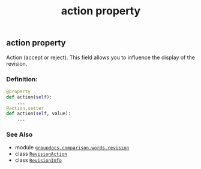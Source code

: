 ﻿---
title: action property
second_title: GroupDocs.Comparison for Python via .NET API References
description: 
type: docs
url: /python-net/groupdocs.comparison.words.revision/revisioninfo/action/
is_root: false
weight: 30
---

## action property


Action (accept or reject). This field allows you to influence the display of the revision.
### Definition:
```python
@property
def action(self):
    ...
@action.setter
def action(self, value):
    ...
```

### See Also
* module [`groupdocs.comparison.words.revision`](../../)
* class [`RevisionAction`](/comparison/python-net/groupdocs.comparison.words.revision/revisionaction)
* class [`RevisionInfo`](/comparison/python-net/groupdocs.comparison.words.revision/revisioninfo)
